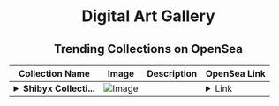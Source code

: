 <div align="center">

# Digital Art Gallery

## Trending Collections on OpenSea

| Collection Name                       | Image                                                                                     | Description                       | OpenSea Link                                                                                          |
|---------------------------------------|-------------------------------------------------------------------------------------------|-----------------------------------|--------------------------------------------------------------------------------------------------------|
| **<details><summary>Shibyx Collecti...</summary>Shibyx Collection</details>** | ![Image](https://i.seadn.io/s/raw/files/75c066edbbed52c664cc456392129647.jpg?w=500&auto=format?w=200&auto=format) |  | <details><summary>Link</summary>[Shibyx Collection](https://opensea.io/collection/shibyx-collection-43)</details> |

</div>